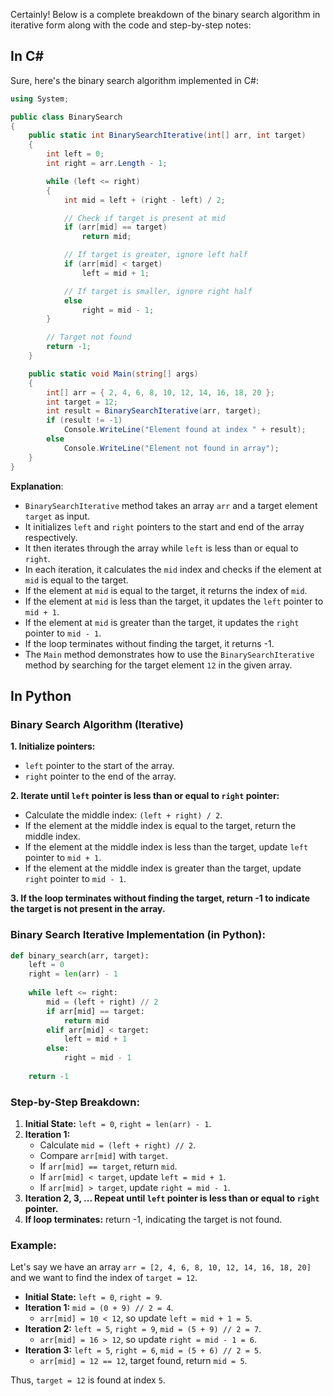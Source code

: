 ﻿Certainly! Below is a complete breakdown of the binary search algorithm in iterative form along with the code and step-by-step notes:

## In C#

Sure, here's the binary search algorithm implemented in C#:

```csharp
using System;

public class BinarySearch
{
    public static int BinarySearchIterative(int[] arr, int target)
    {
        int left = 0;
        int right = arr.Length - 1;

        while (left <= right)
        {
            int mid = left + (right - left) / 2;

            // Check if target is present at mid
            if (arr[mid] == target)
                return mid;

            // If target is greater, ignore left half
            if (arr[mid] < target)
                left = mid + 1;

            // If target is smaller, ignore right half
            else
                right = mid - 1;
        }

        // Target not found
        return -1;
    }

    public static void Main(string[] args)
    {
        int[] arr = { 2, 4, 6, 8, 10, 12, 14, 16, 18, 20 };
        int target = 12;
        int result = BinarySearchIterative(arr, target);
        if (result != -1)
            Console.WriteLine("Element found at index " + result);
        else
            Console.WriteLine("Element not found in array");
    }
}
```

**Explanation**:

- `BinarySearchIterative` method takes an array `arr` and a target element `target` as input.
- It initializes `left` and `right` pointers to the start and end of the array respectively.
- It then iterates through the array while `left` is less than or equal to `right`.
- In each iteration, it calculates the `mid` index and checks if the element at `mid` is equal to the target.
- If the element at `mid` is equal to the target, it returns the index of `mid`.
- If the element at `mid` is less than the target, it updates the `left` pointer to `mid + 1`.
- If the element at `mid` is greater than the target, it updates the `right` pointer to `mid - 1`.
- If the loop terminates without finding the target, it returns -1.
- The `Main` method demonstrates how to use the `BinarySearchIterative` method by searching for the target element `12` in the given array.


## In Python

### Binary Search Algorithm (Iterative)

**1. Initialize pointers:**
   - `left` pointer to the start of the array.
   - `right` pointer to the end of the array.

**2. Iterate until `left` pointer is less than or equal to `right` pointer:**
   - Calculate the middle index: `(left + right) / 2`.
   - If the element at the middle index is equal to the target, return the middle index.
   - If the element at the middle index is less than the target, update `left` pointer to `mid + 1`.
   - If the element at the middle index is greater than the target, update `right` pointer to `mid - 1`.

**3. If the loop terminates without finding the target, return -1 to indicate the target is not present in the array.**

### Binary Search Iterative Implementation (in Python):

```python
def binary_search(arr, target):
    left = 0
    right = len(arr) - 1
    
    while left <= right:
        mid = (left + right) // 2
        if arr[mid] == target:
            return mid
        elif arr[mid] < target:
            left = mid + 1
        else:
            right = mid - 1
    
    return -1
```

### Step-by-Step Breakdown:

1. **Initial State:** `left = 0`, `right = len(arr) - 1`.
2. **Iteration 1:**
   - Calculate `mid = (left + right) // 2`.
   - Compare `arr[mid]` with `target`.
   - If `arr[mid] == target`, return `mid`.
   - If `arr[mid] < target`, update `left = mid + 1`.
   - If `arr[mid] > target`, update `right = mid - 1`.
3. **Iteration 2, 3, ... Repeat until `left` pointer is less than or equal to `right` pointer.**
4. **If loop terminates:** return -1, indicating the target is not found.

### Example:

Let's say we have an array `arr = [2, 4, 6, 8, 10, 12, 14, 16, 18, 20]` and we want to find the index of `target = 12`.

- **Initial State:** `left = 0`, `right = 9`.
- **Iteration 1:** `mid = (0 + 9) // 2 = 4`.
   - `arr[mid] = 10 < 12`, so update `left = mid + 1 = 5`.
- **Iteration 2:** `left = 5`, `right = 9`, `mid = (5 + 9) // 2 = 7`.
   - `arr[mid] = 16 > 12`, so update `right = mid - 1 = 6`.
- **Iteration 3:** `left = 5`, `right = 6`, `mid = (5 + 6) // 2 = 5`.
   - `arr[mid] = 12 == 12`, target found, return `mid = 5`. 

Thus, `target = 12` is found at index `5`.